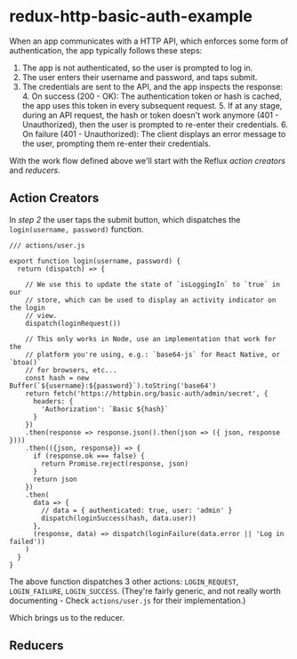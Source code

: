 # redux-http-basic-auth-example


When an app communicates with a HTTP API, which enforces some form of authentication, the app typically follows these steps:

  1. The app is not authenticated, so the user is prompted to log in.
  2. The user enters their username and password, and taps submit.
  3. The credentials are sent to the API, and the app inspects the response:
      4. On success (200 - OK): The authentication token or hash is cached, the app uses this token in every subsequent request.
        5. If at any stage, during an API request, the hash or token doesn't work anymore (401 - Unauthorized), then the user is prompted to re-enter their credentials.
      6. On failure (401 - Unauthorized): The client displays an error message to the user, prompting them re-enter their credentials.

With the work flow defined above we'll start with the Reflux _action creators_ and _reducers_.

## Action Creators ##

In _step 2_ the user taps the submit button, which dispatches the `login(username, password)` function.

```
/// actions/user.js

export function login(username, password) {
  return (dispatch) => {

    // We use this to update the state of `isLoggingIn` to `true` in our
    // store, which can be used to display an activity indicator on the login
    // view.
    dispatch(loginRequest())

    // This only works in Node, use an implementation that work for the
    // platform you're using, e.g.: `base64-js` for React Native, or `btoa()`
    // for browsers, etc...
    const hash = new Buffer(`${username}:${password}`).toString('base64')
    return fetch('https://httpbin.org/basic-auth/admin/secret', {
      headers: {
        'Authorization': `Basic ${hash}`
      }
    })
    .then(response => response.json().then(json => ({ json, response })))
    .then(({json, response}) => {
      if (response.ok === false) {
        return Promise.reject(response, json)
      }
      return json
    })
    .then(
      data => {
        // data = { authenticated: true, user: 'admin' }
        dispatch(loginSuccess(hash, data.user))
      },
      (response, data) => dispatch(loginFailure(data.error || 'Log in failed'))
    )
  }
}
```

The above function dispatches 3 other actions: `LOGIN_REQUEST`, `LOGIN_FAILURE`, `LOGIN_SUCCESS`. (They're fairly generic, and not really worth documenting - Check `actions/user.js` for their implementation.)

Which brings us to the reducer.

## Reducers ##
